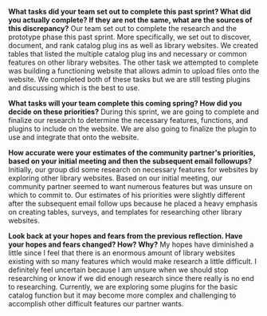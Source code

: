 **What tasks did your team set out to complete this past sprint? What did you actually complete? If they are not the same, what are the sources of this discrepancy?**
Our team set out to complete the research and the prototype phase this past sprint. More specifically, we set out to discover, document, and rank catalog plug ins as well as library websites. We created tables that listed the multiple catalog plug ins and necessary or common features on other library websites. The other task we attempted to complete was building a functioning website that allows admin to upload files onto the website. We completed both of these tasks but we are still testing plugins and discussing which is the best to use. 
  
**What tasks will your team complete this coming spring? How did you decide on these priorities?**
  During this sprint, we are going to complete and finalize our research to determine the necessary features, functions, and plugins to include on the website. We are also going to finalize the plugin to use and integrate that onto the website. 

**How accurate were your estimates of the community partner's priorities, based on your initial meeting and then the subsequent email followups?**
	Initially, our group did some research on necessary features for websites by exploring other library websites. Based on our initial meeting, our community partner seemed to want numerous features but was unsure on which to commit to. Our estimates of his priorities were slightly different after the subsequent email follow ups because he placed a heavy emphasis on creating tables, surveys, and templates for researching other library websites. 

**Look back at your hopes and fears from the previous reflection. Have your hopes and fears changed? How? Why?**
	My hopes have diminished a little since I feel that there is an enormous amount of library websites existing with so many features which would make research a little difficult. I definitely feel uncertain because I am unsure when we should stop researching or know if we did enough research since there really is no end to researching. Currently, we are exploring some plugins for the basic catalog function but it may become more complex and challenging to accomplish other difficult features our partner wants. 
